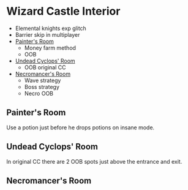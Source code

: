 # Wizard Castle Interior

- Elemental knights exp glitch
- Barrier skip in multiplayer
- [Painter's Room](#painter)
  - Money farm method
  - OOB
- [Undead Cyclops' Room](#cyclops)
  - OOB original CC
- [Necromancer's Room](#necromancer)
  - Wave strategy
  - Boss strategy
  - Necro OOB

## <a name="painter"></a>Painter's Room

Use a potion just before he drops potions on insane mode.

## <a name="cyclops"></a>Undead Cyclops' Room

In original CC there are 2 OOB spots just above the entrance and exit.

## <a name="necromancer"></a>Necromancer's Room
